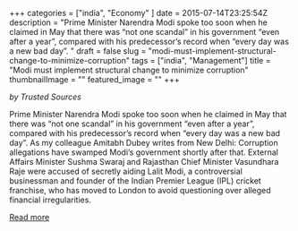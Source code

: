 +++
categories = ["india", "Economy" ]
date = 2015-07-14T23:25:54Z
description = "Prime Minister Narendra Modi spoke too soon when he claimed in May that there was “not one scandal” in his government “even after a year”, compared with his predecessor’s record when “every day was a new bad day”. "
draft = false
slug = "modi-must-implement-structural-change-to-minimize-corruption"
tags = ["india", "Management"]
title = "Modi must implement structural change to minimize corruption"
thumbnailImage = ""
featured_image = ""
+++


*by Trusted Sources*

Prime Minister Narendra Modi spoke too soon when he claimed in May that there was “not one scandal” in his government “even after a year”, compared with his predecessor’s record when “every day was a new bad day”. As my colleague Amitabh Dubey writes from New Delhi:
Corruption allegations have swamped Modi’s government shortly after that. External Affairs Minister Sushma Swaraj and Rajasthan Chief Minister Vasundhara Raje were accused of secretly aiding Lalit Modi, a controversial businessman and founder of the Indian Premier League (IPL) cricket franchise, who has moved to London to avoid questioning over alleged financial irregularities.

[Read more](http://www.trustedsources.co.uk/blogs/reform-watch/india-modi-must-implement-structural-change-to-minimize-corruption)

